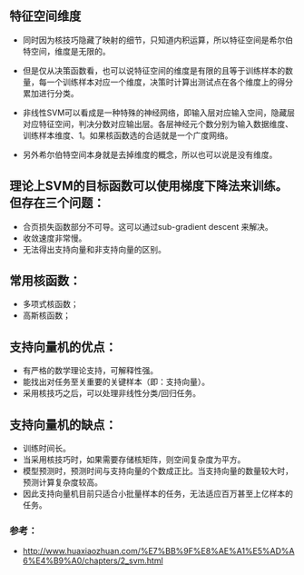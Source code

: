 ## 特征空间维度
- 同时因为核技巧隐藏了映射的细节，只知道内积运算，所以特征空间是希尔伯特空间，维度是无限的。

- 但是仅从决策函数看，也可以说特征空间的维度是有限的且等于训练样本的数量，每一个训练样本对应一个维度，决策时计算出测试点在各个维度上的得分累加进行分类。

- 非线性SVM可以看成是一种特殊的神经网络，即输入层对应输入空间，隐藏层对应特征空间，判决分数对应输出层。各层神经元个数分别为输入数据维度、训练样本维度、1。如果核函数选的合适就是一个广度网络。

- 另外希尔伯特空间本身就是去掉维度的概念，所以也可以说是没有维度。

## 理论上SVM的目标函数可以使用梯度下降法来训练。但存在三个问题：

- 合页损失函数部分不可导。这可以通过sub-gradient descent 来解决。
- 收敛速度非常慢。
- 无法得出支持向量和非支持向量的区别。

## 常用核函数：
- 多项式核函数；
- 高斯核函数；

## 支持向量机的优点：

- 有严格的数学理论支持，可解释性强。
- 能找出对任务至关重要的关键样本（即：支持向量）。
- 采用核技巧之后，可以处理非线性分类/回归任务。

## 支持向量机的缺点：

- 训练时间长。
- 当采用核技巧时，如果需要存储核矩阵，则空间复杂度为平方。
- 模型预测时，预测时间与支持向量的个数成正比。当支持向量的数量较大时，预测计算复杂度较高。
- 因此支持向量机目前只适合小批量样本的任务，无法适应百万甚至上亿样本的任务。









### 参考：
-  http://www.huaxiaozhuan.com/%E7%BB%9F%E8%AE%A1%E5%AD%A6%E4%B9%A0/chapters/2_svm.html


```python

```
